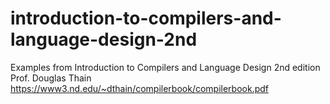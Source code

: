 # introduction-to-compilers-and-language-design-2nd
Examples from Introduction to Compilers and Language Design 2nd edition
Prof. Douglas Thain https://www3.nd.edu/~dthain/compilerbook/compilerbook.pdf
